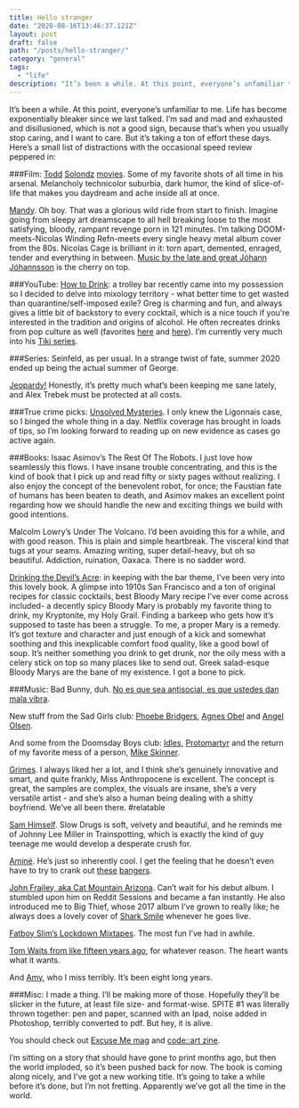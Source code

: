 ```yaml
---
title: Hello stranger
date: "2020-08-16T13:46:37.121Z"
layout: post
draft: false
path: "/posts/hello-stranger/"
category: "general"
tags:
  - "life"
description: "It’s been a while. At this point, everyone’s unfamiliar to me."
---
```


It’s been a while. At this point, everyone’s unfamiliar to me.
Life has become exponentially bleaker since we last talked. I’m sad and mad and exhausted and disillusioned, which is not a good sign, because that’s when you usually stop caring, and I want to care. But it’s taking a ton of effort these days.
Here’s a small list of distractions with the occasional speed review peppered in:


###Film:
[Todd](https://www.imdb.com/title/tt0114906/?ref_=nm_knf_t1) [Solondz](https://www.imdb.com/title/tt4144190/?ref_=nm_knf_t4) [movies](https://www.imdb.com/title/tt4144190/?ref_=nm_knf_t4). Some of my favorite shots of all time in his arsenal. Melancholy technicolor suburbia, dark humor, the kind of slice-of-life that makes you daydream and ache inside all at once.

[Mandy](https://www.imdb.com/title/tt6998518/?ref_=nv_sr_srsg_6). Oh boy. That was a glorious wild ride from start to finish. Imagine going from sleepy art dreamscape to all hell breaking loose to the most satisfying, bloody, rampant revenge porn in 121 minutes. I’m talking DOOM-meets-Nicolas Winding Refn-meets every single heavy metal album cover from the 80s. Nicolas Cage is brilliant in it: torn apart, demented, enraged, tender and everything in between. [Music by the late and great Jóhann Jóhannsson](https://youtu.be/PKZEBhRX-TU) is the cherry on top.

###YouTube:
[How to Drink](https://www.youtube.com/c/howtodrink): a trolley bar recently came into my possession so I decided to delve into mixology territory - what better time to get wasted than quarantine/self-imposed exile? Greg is charming and fun, and always gives a little bit of backstory to every cocktail, which is a nice touch if you’re interested in the tradition and origins of alcohol. He often recreates drinks from pop culture as well (favorites [here](https://youtu.be/cgzqzJB546U) and [here](https://youtu.be/YWQTMe7h7XM)). I’m currently very much into his [Tiki series](https://www.youtube.com/playlist?list=PL0Ve02cCRWLaxSU6jyOv7WN8C2YyBzPVS). 

###Series:
Seinfeld, as per usual. In a strange twist of fate, summer 2020 ended up being the actual summer of George. 

[Jeopardy!](https://www.netflix.com/title/81034099) Honestly, it’s pretty much what’s been keeping me sane lately, and Alex Trebek must be protected at all costs.

###True crime picks:
[Unsolved Mysteries](https://www.netflix.com/title/81026055). I only knew the Ligonnais case, so I binged the whole thing in a day. Netflix coverage has brought in loads of tips, so I’m looking forward to reading up on new evidence as cases go active again.

###Books:
Isaac Asimov’s The Rest Of The Robots. I just love how seamlessly this flows. I have insane trouble concentrating, and this is the kind of book that I pick up and read fifty or sixty pages without realizing. I also enjoy the concept of the benevolent robot, for once; the Faustian fate of humans has been beaten to death, and Asimov makes an excellent point regarding how we should handle the new and exciting things we build with good intentions.

Malcolm Lowry’s Under The Volcano. I’d been avoiding this for a while, and with good reason. This is plain and simple heartbreak. The visceral kind that tugs at your seams. Amazing writing, super detail-heavy, but oh so beautiful. Addiction, ruination, Oaxaca. There is no sadder word.

[Drinking the Devil’s Acre](https://www.chroniclebooks.com/products/drinking-the-devil-s-acre): in keeping with the bar theme, I’ve been very into this lovely book. A glimpse into 1910s San Francisco and a ton of original recipes for classic cocktails, best Bloody Mary recipe I’ve ever come across included- a decently spicy Bloody Mary is probably my favorite thing to drink, my Kryptonite, my Holy Grail. Finding a barkeep who gets how it’s supposed to taste has been a struggle. To me, a proper Mary is a remedy. It’s got texture and character and just enough of a kick and somewhat soothing and this inexplicable comfort food quality, like a good bowl of soup. It’s neither something you drink to get drunk, nor the oily mess with a celery stick on top so many places like to send out. Greek salad-esque Bloody Marys are the bane of my existence. I got a bone to pick.


###Music:
Bad Bunny, duh. [No es que sea antisocial, es que ustedes dan mala vibra](https://www.youtube.com/playlist?list=OLAK5uy_lacNuav4NxXqfIja0Rpuv6P6QOmLJOLxY). 

New stuff from the Sad Girls club: [Phoebe Bridgers](https://www.youtube.com/watch?v=DXqZ66XK3z8), [Agnes Obel](https://www.youtube.com/watch?v=EpCug_ICyas) and [Angel Olsen](https://www.youtube.com/watch?v=Z3_9FSfpADA).

And some from the Doomsday Boys club: [Idles](https://www.youtube.com/watch?v=mRkUt9VnaR0), [Protomartyr](https://youtu.be/6CTzowHpyyk) and the return of my favorite mess of a person, [Mike Skinner](https://youtu.be/SIZ7HXooV20).

[Grimes](https://www.youtube.com/watch?v=iH0kfH04U68&list=PL7AWheMSrxOmxwU299_jUodETQITUMFVh&index=8). I always liked her a lot, and I think she’s genuinely innovative and smart, and quite frankly, Miss Anthropocene is excellent. The concept is great, the samples are complex, the visuals are insane, she’s a very versatile artist - and she’s also a human being dealing with a shitty boyfriend. We’ve all been there. #relatable

[Sam Himself](https://www.youtube.com/watch?v=vCfT4agAYzI). Slow Drugs is soft, velvety and beautiful, and he reminds me of Johnny Lee Miller in Trainspotting, which is exactly the kind of guy teenage me would develop a desperate crush for.

[Aminé](https://www.youtube.com/playlist?list=PLgmepPpw93pyP9ihOwA0pjmUhdsDy9jbE). He’s just so inherently cool. I get the feeling that he doesn’t even have to try to crank out [these](https://www.youtube.com/watch?v=dzSZtHdMDzk) [bangers](https://www.youtube.com/watch?v=SuV5_XXNsDE).

[John Frailey, aka Cat Mountain Arizona](https://www.instagram.com/cat_mountain_az/). Can’t wait for his debut album. I stumbled upon him on Reddit Sessions and became a fan instantly. He also introduced me to Big Thief, whose 2017 album I’ve grown to really like; he always does a lovely cover of [Shark Smile](https://youtu.be/w1QlOfYxykI) whenever he goes live.
 
[Fatboy Slim’s Lockdown Mixtapes](https://www.youtube.com/playlist?list=PLSrfzLXjOv311om9MmBfiCJdLiXuShDUm). The most fun I’ve had in awhile.

[Tom Waits from like fifteen years ago](https://www.youtube.com/playlist?list=OLAK5uy_nEUwbivbA-gJg7z0UYWpS4Z861oF-q6og), for whatever reason. The heart wants what it wants.

And [Amy](https://www.youtube.com/playlist?list=OLAK5uy_kNZgLOFjk0m9wf8926ixxdO7qee0o_A80), who I miss terribly. It’s been eight long years. 


###Misc:
I made a thing. I’ll be making more of those. Hopefully they’ll be slicker in the future, at least file size- and format-wise. SPITE #1 was literally thrown together: pen and paper, scanned with an Ipad, noise added in Photoshop, terribly converted to pdf. But hey, it is alive.

You should check out [Excuse Me mag](http://franticflicker.com/) and [code::art zine](https://code-art.xyz/issues/).

I’m sitting on a story that should have gone to print months ago, but then the world imploded, so it’s been pushed back for now.
The book is coming along nicely, and I’ve got a new working title. It’s going to take a while before it’s done, but I’m not fretting. Apparently we’ve got all the time in the world.







